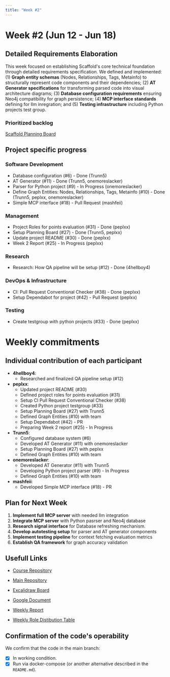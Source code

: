 ```yaml
---
title: "Week #2"
---
```

# Week #2 (Jun 12 - Jun 18)

## Detailed Requirements Elaboration

This week focused on establishing Scaffold's core technical foundation through detailed requirements specification. We defined and implemented: (1) **Graph entity schemas** (Nodes, Relationships, Tags, Metainfo) to structurally represent code components and their dependencies; (2) **AT Generator specifications** for transforming parsed code into visual architecture diagrams; (3) **Database configuration requirements** ensuring Neo4j compatibility for graph persistence; (4) **MCP interface standards** defining for llm inregration; and (5) **Testing infrastructure** including Python projects test group.
### Prioritized backlog

[Scaffold Planning Board](https://github.com/orgs/Beer-Bears/projects/1)

## Project specific progress

### Software Development

- Database configuration (#6) - Done (Trunn5)
- AT Generator (#11) - Done (Trunn5, onemoreslacker)
- Parser for Python project (#9) - In Progress (onemoreslacker)
- Define Graph Entities: Nodes, Relationships, Tags, Metainfo (#10) - Done (Trunn5, peplxx, onemoreslacker)
- Simple MCP interface (#18) - Pull Request (mashfeii)

### Management
- Project Roles for points evaluation (#31) - Done (peplxx)
- Setup Planning Board (#27) - Done (Trunn5, peplxx)
- Update project README (#30) - Done (peplxx)
- Week 2 Report (#25) - In Progress (peplxx)

### Research
- Research: How QA pipeline will be setup (#12) - Done (4hellboy4)

### DevOps & Infrastructure
- CI: Pull Request Conventional Checker (#38) - Done (peplxx)
- Setup Dependabot for project (#42) - Pull Request (peplxx)

### Testing
- Create testgroup with python projects (#33) - Done (peplxx)

# Weekly commitments

## Individual contribution of each participant
- **4hellboy4**: 
  - Researched and finalized QA pipeline setup (#12)
- **peplxx**: 
  - Updated project README (#30)
  - Defined project roles for points evaluation (#31)
  - Setup CI Pull Request Conventional Checker (#38)
  - Created Python project testgroup (#33)
  - Setup Planning Board (#27) with Trunn5
  - Defined Graph Entities (#10) with team
  - Setup Dependabot (#42) - PR
  - Preparing Week 2 report (#25) - In Progress
- **Trunn5**: 
  - Configured database system (#6)
  - Developed AT Generator (#11) with onemoreslacker
  - Setup Planning Board (#27) with peplxx
  - Defined Graph Entities (#10) with team
- **onemoreslacker**: 
  - Developed AT Generator (#11) with Trunn5
  - Developing Python project parser (#9) - In Progress
  - Defined Graph Entities (#10) with team
- **mashfeii**:
  - Developed Simple MCP interface (#18) - PR

## Plan for Next Week

1. **Implement full MCP server** with needed llm integration
2. **Integrate MCP server** with Python pasrser and Neo4j database  
3. **Research signal interface** for Database refreshing mechanism.  
4. **Develop autotesting setup** for parser and AT generator components  
5. **Implement testing pipeline** for context fetching evaluation metrics  
6. **Establish QA framework** for graph accuracy validation

## Usefull Links

 - [Course Repository](https://github.com/IU-Capstone-Project-2025/scaffold)
 - [Main Repository](https://github.com/Beer-Bears/scaffold)

- [Excalidraw Board](https://excalidraw.com/#json=DNp6vtk7Ps-d8IqUnFX5p,F8fM6s7Bx-8FcoYoUmuDmA)

- [Google Document](https://docs.google.com/document/d/1K4CPKvia2kNnlKm9MNFnxmQRqHM1KS_lJMJzueEnQVE/edit?usp=sharing)

- [Weekly Report](https://github.com/Beer-Bears/beer-bears/tree/master/content/docs/2025/beer-bears)

- [Weekly Role Distibution Table](https://docs.google.com/spreadsheets/d/1uc_GRhpqoXTGrU90zRO2Lp6TWDvCVzt__PE6KlVH9DU/edit?gid=0#gid=0)

## Confirmation of the code's operability

We confirm that the code in the main branch:
- [x] In working condition.
- [x] Run via docker-compose (or another alternative described in the `README.md`).